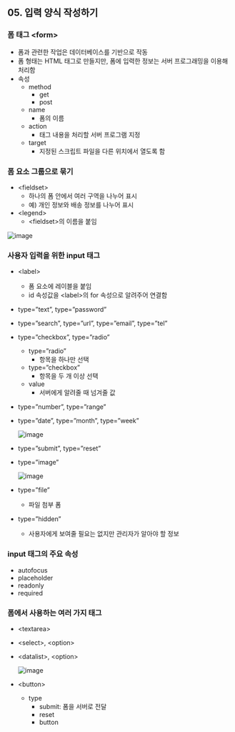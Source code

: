 ## 05. 입력 양식 작성하기

### 폼 태그 &lt;form>

- 폼과 관련한 작업은 데이터베이스를 기반으로 작동
- 폼 형태는 HTML 태그로 만들지만, 폼에 입력한 정보는 서버 프로그래밍을 이용해 처리함
- 속성
    - method
        - get
        - post
    - name
        - 폼의 이름
    - action
        - 태그 내용을 처리할 서버 프로그램 지정
    - target
        - 지정된 스크립트 파일을 다른 위치에서 열도록 함

### 폼 요소 그룹으로 묶기

- &lt;fieldset>
    - 하나의 폼 안에서 여러 구역을 나누어 표시
    - 예) 개인 정보와 배송 정보를 나누어 표시
- &lt;legend>
    - &lt;fieldset>의 이름을 붙임

![image](https://github.com/sangeun99/hyundai-it-e-java-fullstack/assets/63828057/113fed4b-ca41-44e8-838d-92296c70d7c3)


### 사용자 입력을 위한 input 태그

- &lt;label>
    - 폼 요소에 레이블을 붙임
    - id 속성값을 &lt;label>의 for 속성으로 알려주어 연결함
- type=”text”, type=”password”
- type=”search”, type=”url”, type=”email”, type=”tel”
- type=”checkbox”, type=”radio”
    - type=”radio”
        - 항목을 하나만 선택
    - type=”checkbox”
        - 항목을 두 개 이상 선택
    - value
        - 서버에게 알려줄 때 넘겨줄 값
- type=”number”, type=”range”
- type=”date”, type=”month”, type=”week”
    
    ![image](https://github.com/sangeun99/hyundai-it-e-java-fullstack/assets/63828057/c7d996c8-99ab-4cd4-a09b-ce18859c2ec2)
    
- type=”submit”, type=”reset”
- type=”image”
    
    ![image](https://github.com/sangeun99/hyundai-it-e-java-fullstack/assets/63828057/ab4943da-acaa-405d-8f6c-fb7513fbd181)
    
- type=”file”
    - 파일 첨부 폼
- type=”hidden”
    - 사용자에게 보여줄 필요는 없지만 관리자가 알아야 할 정보

### input 태그의 주요 속성

- autofocus
- placeholder
- readonly
- required

### 폼에서 사용하는 여러 가지 태그

- &lt;textarea>
- &lt;select>, &lt;option>
- &lt;datalist>, &lt;option>
    
    ![image](https://github.com/sangeun99/hyundai-it-e-java-fullstack/assets/63828057/d36f96c4-14f4-40ac-bc5a-261ecb895cfb)
    
- &lt;button>
    - type
        - submit: 폼을 서버로 전달
        - reset
        - button